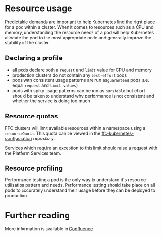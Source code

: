 # Resource usage
Predictable demands are important to help Kubernetes find the right place for a pod within a cluster. When it comes to resources such as a CPU and memory, understanding the resource needs of a pod will help Kubernetes allocate the pod to the most appropriate node and generally improve the stability of the cluster.

## Declaring a profile
- all pods declare both a `request` and `limit` value for CPU and memory
- production clusters do not contain any `best-effort` pods
- pods with consistent usage patterns are run as`guaranteed` pods (i.e. equal `request` and `limit values`)
- pods with spiky usage patterns can be run as `burstable` but effort should be taken to understand why performance is not consistent and whether the service is doing too much

## Resource quotas
FFC clusters will limit available resources within a namespace using a `resourceQuota`. This quota can be viewed in the [ffc-kubernetes-configuration](https://github.com/DEFRA/ffc-kubernetes-configuration/tree/master/resource-quotas) repository.

Services which require an exception to this limit should raise a request with the Platform Services team.

## Resource profiling
Performance testing a pod is the only way to understand it's resource utilisation pattern and needs. Performance testing should take place on all pods to accurately understand their usage before they can be deployed to production.

# Further reading
More information is available in [Confluence](https://eaflood.atlassian.net/wiki/spaces/FPS/pages/1616576613/Pod+resource+usage)
